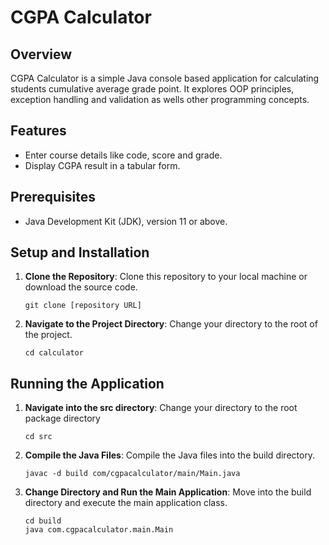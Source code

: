# CGPA Calculator

## Overview

CGPA Calculator is a simple Java console based application for calculating students cumulative average grade point. It explores OOP principles, exception handling and validation as wells other programming concepts.

## Features

- Enter course details like code, score and grade.
- Display CGPA result in a tabular form.

## Prerequisites

- Java Development Kit (JDK), version 11 or above.

## Setup and Installation

1. **Clone the Repository**: Clone this repository to your local machine or download the source code.
   ```
   git clone [repository URL]
   ```
2. **Navigate to the Project Directory**: Change your directory to the root of the project.
   ```
   cd calculator
   ```

## Running the Application

1. **Navigate into the src directory**: Change your directory to the root package directory

   ```
   cd src
   ```

2. **Compile the Java Files**: Compile the Java files into the build directory.
   ```
   javac -d build com/cgpacalculator/main/Main.java
   ```
3. **Change Directory and Run the Main Application**: Move into the build directory and execute the main application class.
   ```
   cd build
   java com.cgpacalculator.main.Main
   ```
